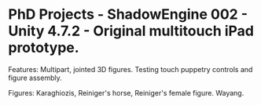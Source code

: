 # PhD Projects - ShadowEngine 002 - Unity 4.7.2 - Original multitouch iPad prototype.

Features: Multipart, jointed 3D figures. Testing touch puppetry controls and figure assembly.

Figures: Karaghiozis, Reiniger's horse, Reiniger's female figure. Wayang.

